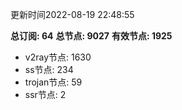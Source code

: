 更新时间2022-08-19 22:48:55

**总订阅: 64**
**总节点: 9027**
**有效节点: 1925**
- v2ray节点: 1630
- ss节点: 234
- trojan节点: 59
- ssr节点: 2
